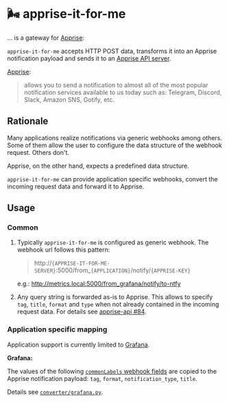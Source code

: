 # 🌬 apprise-it-for-me

... is a gateway for [Apprise](https://github.com/caronc/apprise):

`apprise-it-for-me` accepts HTTP POST data, transforms it into an Apprise notification payload and sends it to an [Apprise API server](https://github.com/caronc/apprise-api/).

[Apprise](https://github.com/caronc/apprise):
> allows you to send a notification to almost all of the most popular notification services available to us today such as: Telegram, Discord, Slack, Amazon SNS, Gotify, etc.

## Rationale

Many applications realize notifications via generic webhooks among others.
Some of them allow the user to configure the data structure of the webhook request.
Others don't.

Apprise, on the other hand, expects a predefined data structure.

`apprise-it-for-me` can provide application specific webhooks, convert the incoming request data and forward it to Apprise.

## Usage

### Common

1. Typically `apprise-it-for-me` is configured as generic webhook.
   The webhook url follows this pattern:

   > http://`{APPRISE-IT-FOR-ME-SERVER}`:5000/from_`{APPLICATION}`/notify/`{APPRISE-KEY}`

   e.g.: http://metrics.local:5000/from_grafana/notify/to-ntfy

2. Any query string is forwarded as-is to Apprise.
   This allows to specify `tag`, `title`, `format` and `type` when not already contained in the incoming request data.
   For details see [apprise-api #84](https://github.com/caronc/apprise-api/pull/84).

### Application specific mapping

Application support is currently limited to [Grafana](https://github.com/grafana/grafana).

**Grafana:**

The values of the following [`commonLabels` webhook fields](https://grafana.com/docs/grafana/latest/alerting/manage-notifications/webhook-notifier/) are copied to the Apprise notification payload:
`tag`, `format`, `notification_type`, `title`.

Details see [`converter/grafana.py`](converter/grafana.py).
